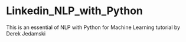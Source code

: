 # Linkedin_NLP_with_Python
This is an essential of NLP with Python for Machine Learning tutorial by Derek Jedamski
